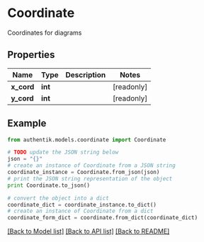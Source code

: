 # Coordinate

Coordinates for diagrams

## Properties
Name | Type | Description | Notes
------------ | ------------- | ------------- | -------------
**x_cord** | **int** |  | [readonly] 
**y_cord** | **int** |  | [readonly] 

## Example

```python
from authentik.models.coordinate import Coordinate

# TODO update the JSON string below
json = "{}"
# create an instance of Coordinate from a JSON string
coordinate_instance = Coordinate.from_json(json)
# print the JSON string representation of the object
print Coordinate.to_json()

# convert the object into a dict
coordinate_dict = coordinate_instance.to_dict()
# create an instance of Coordinate from a dict
coordinate_form_dict = coordinate.from_dict(coordinate_dict)
```
[[Back to Model list]](../README.md#documentation-for-models) [[Back to API list]](../README.md#documentation-for-api-endpoints) [[Back to README]](../README.md)


